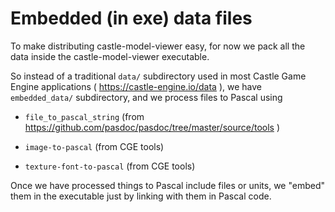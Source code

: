 # Embedded (in exe) data files

To make distributing castle-model-viewer easy, for now we pack all the data inside the castle-model-viewer executable.

So instead of a traditional `data/` subdirectory used in most Castle Game Engine applications ( https://castle-engine.io/data ), we have `embedded_data/` subdirectory, and we process files to Pascal using

- `file_to_pascal_string` (from https://github.com/pasdoc/pasdoc/tree/master/source/tools )

- `image-to-pascal` (from CGE tools)

- `texture-font-to-pascal` (from CGE tools)

Once we have processed things to Pascal include files or units, we "embed" them in the executable just by linking with them in Pascal code.
